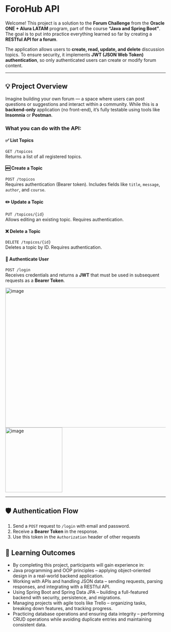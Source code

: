# ForoHub API

Welcome! This project is a solution to the **Forum Challenge** from the **Oracle ONE + Alura LATAM** program, part of the course **“Java and Spring Boot”**. The goal is to put into practice everything learned so far by creating a **RESTful API for a forum**.

The application allows users to **create, read, update, and delete** discussion topics. To ensure security, it implements **JWT (JSON Web Token) authentication**, so only authenticated users can create or modify forum content.

---

## 💡 Project Overview

Imagine building your own forum — a space where users can post questions or suggestions and interact within a community. While this is a **backend-only** application (no front-end), it’s fully testable using tools like **Insomnia** or **Postman**.

### What you can do with the API:

#### ✅ List Topics  
`GET /topicos`  
Returns a list of all registered topics.

#### 🆕 Create a Topic  
`POST /topicos`  
Requires authentication (Bearer token). Includes fields like `title`, `message`, `author`, and `course`.

#### ✏️ Update a Topic  
`PUT /topicos/{id}`  
Allows editing an existing topic. Requires authentication.

#### ❌ Delete a Topic  
`DELETE /topicos/{id}`  
Deletes a topic by ID. Requires authentication.

#### 🔐 Authenticate User  
`POST /login`  
Receives credentials and returns a **JWT** that must be used in subsequent requests as a **Bearer Token**.

<img width="530" height="438" alt="image" src="https://github.com/user-attachments/assets/ddb7fa98-f41f-489d-9702-69e24b4a72b8" />

<img width="179" height="203" alt="image" src="https://github.com/user-attachments/assets/60c586ab-d404-49e4-a317-520b9a310088" />

---

## 🛡️ Authentication Flow

1. Send a `POST` request to `/login` with email and password.
2. Receive a **Bearer Token** in the response.
3. Use this token in the `Authorization` header of other requests

## 🎯 Learning Outcomes

- By completing this project, participants will gain experience in:
- Java programming and OOP principles – applying object-oriented design in a real-world backend application.
- Working with APIs and handling JSON data – sending requests, parsing responses, and integrating with a RESTful API.
- Using Spring Boot and Spring Data JPA – building a full-featured backend with security, persistence, and migrations.
- Managing projects with agile tools like Trello – organizing tasks, breaking down features, and tracking progress.
- Practicing database operations and ensuring data integrity – performing CRUD operations while avoiding duplicate entries and maintaining consistent data.

